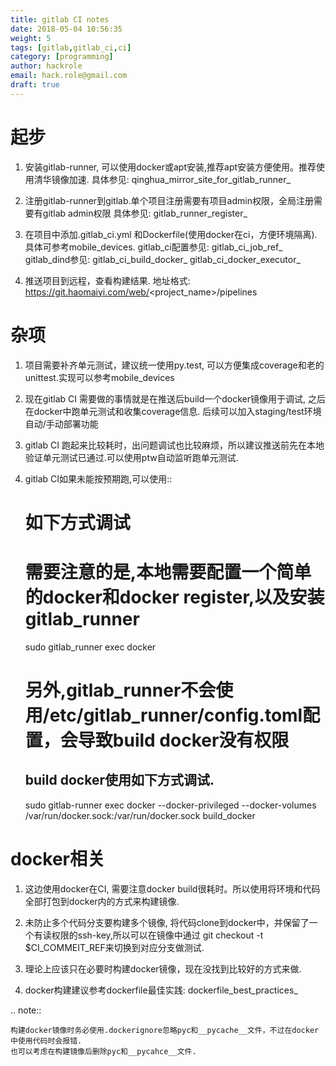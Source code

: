```yaml
---
title: gitlab CI notes
date: 2018-05-04 10:56:35
weight: 5
tags: [gitlab,gitlab_ci,ci]
category: [programming]
author: hackrole
email: hack.role@gmail.com
draft: true
---
```



# 起步

1) 安装gitlab-runner, 可以使用docker或apt安装,推荐apt安装方便使用。推荐使用清华镜像加速.
    具体参见: qinghua_mirror_site_for_gitlab_runner_

2) 注册gitlab-runner到gitlab.单个项目注册需要有项目admin权限，全局注册需要有gitlab admin权限
    具体参见: gitlab_runner_register_

3) 在项目中添加.gitlab_ci.yml 和Dockerfile(使用docker在ci，方便环境隔离).具体可参考mobile_devices.
    gitlab_ci配置参见: gitlab_ci_job_ref_
    gitlab_dind参见: gitlab_ci_build_docker_ gitlab_ci_docker_executor_

4) 推送项目到远程，查看构建结果. 地址格式: https://git.haomaiyi.com/web/<project_name>/pipelines

# 杂项

1) 项目需要补齐单元测试，建议统一使用py.test, 可以方便集成coverage和老的unittest.实现可以参考mobile_devices

2) 现在gitlab CI 需要做的事情就是在推送后build一个docker镜像用于调试, 之后在docker中跑单元测试和收集coverage信息.
    后续可以加入staging/test环境自动/手动部署功能

3) gitlab CI 跑起来比较耗时，出问题调试也比较麻烦，所以建议推送前先在本地验证单元测试已通过.可以使用ptw自动监听跑单元测试.

4) gitlab CI如果未能按预期跑,可以使用::

    # 如下方式调试
    # 需要注意的是,本地需要配置一个简单的docker和docker register,以及安装gitlab_runner
    sudo gitlab_runner exec docker <task-name>

    # 另外,gitlab_runner不会使用/etc/gitlab_runner/config.toml配置，会导致build docker没有权限
    ## build docker使用如下方式调试.
    sudo gitlab-runner exec docker --docker-privileged --docker-volumes /var/run/docker.sock:/var/run/docker.sock build_docker

# docker相关

1) 这边使用docker在CI, 需要注意docker build很耗时。所以使用将环境和代码全部打包到docker内的方式来构建镜像.

2) 未防止多个代码分支要构建多个镜像, 将代码clone到docker中，并保留了一个有读权限的ssh-key,所以可以在镜像中通过
    git checkout -t $CI_COMMEIT_REF来切换到对应分支做测试.

3) 理论上应该只在必要时构建docker镜像，现在没找到比较好的方式来做.

4) docker构建建议参考dockerfile最佳实践: dockerfile_best_practices_


.. note::

    构建docker镜像时务必使用.dockerignore忽略pyc和__pycache__文件，不过在docker中使用代码时会报错.
    也可以考虑在构建镜像后删除pyc和__pycahce__文件.


[^1]: [qinghua_mirror_site_for_gitlab_runner](https://mirror.tuna.tsinghua.edu.cn/help/gitlab-runner/)
[^2]: [gitlab_runner_register](https://docs.gitlab.com/runner/register/)
[^3]: [gitlab_ci_job_ref](https://docs.gitlab.com/ee/ci/yaml/)
[^4]: [gitlab_ci_build_docker](https://docs.gitlab.com/ce/ci/docker/using_docker_build.html)
[^5]: [gitlab_ci_docker_executor](https://docs.gitlab.com/runner/executors/docker.html)
[^6]: [dockerfile_best_practices](https://docs.docker.com/develop/develop-images/dockerfile_best-practices/)

